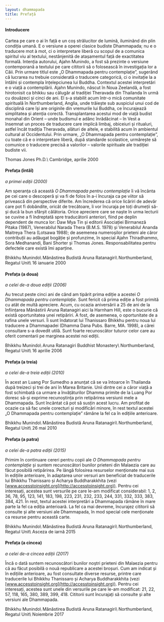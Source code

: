 ```yaml
---
layout: dhammapada
title: Prefață
---
```


#### Introducere

Cartea pe care o ai în față e un coș strălucitor de lumină, iluminând din plin condiția umană. E o versiune a operei clasice budiste Dhammapada; nu e o traducere mot à mot, ci o interpretare liberă cu scopul de a comunica spiritul viu al textului, nestânjenită de atașamentul față de exactitatea formală. Intenția autorului, Ajahn Munindo, a fost să prezinte o versiune contemporană a textului pe care cititorii să o folosească în investigația lor a Căii. Prin urmare titlul este „O Dhammapada pentru contemplație”, sugerând că lucrarea nu trebuie considerată o traducere categorică, ci o invitație la a întâlni și contempla înțelepciunea lui Buddha.
Contextul acestei interpretări e o viață a contemplării. Ajahn Munindo, născut în Noua Zeelandă, a fost hirotonisit ca bhikku sau călugăr al tradiției Theravada din Thailanda în urmă cu douăzeci și cinci de ani. El s-a stabilit acum într-o mică comunitate spirituală în Northumberland, Anglia, unde trăiește sub auspiciul unui cod de disciplină care își are originile din vremurile lui Buddha, ce încurajează simplitatea și atenția corectă. Transplantarea acestui mod de viață budist monahal din Orient – unde budismul e adânc înrădăcinat – în Vest a însemnat un proces de traducere care implică limbaj, obiceiuri și ritualuri, astfel încât tradiția Theravada, alături de altele, e stabilită acum în ambientul cultural al Occidentului. Prin urmare, „O Dhammapada pentru contemplație”, cu toate că e o interpretare liberă, după standarde scolastice, urmărește să comunice o traducere precisă a valorilor – valorile spirituale ale tradiției budiste vii.

Thomas Jones Ph.D.\\
Cambridge, aprilie 2000

#### Prefața (întâî)
*a primei ediții (2000)*

Am speranța că această *O Dhammapada pentru contemplație* îi vă încânta pe cei care o descoperă și va fi de folos în a-i încuraja ca pe viitor să privească din perspective diferite. Am încrederea că orice licăriri de adevăr care pot fi dobândite, oricât de trecătoare, îi vor încuraja pe toți drumeții să-și ducă la bun sfârșit călătoria.
Orice apreciere care se naște în urma lecturii se cuvine a fi îndreptată spre traducătorii anteriori, fiind pe deplin dependent de munca lor: Daw Mya Tin și editorii Asociației Birmaneză Pitaka (1987), Venerabilul Narada Thera (B.M.S. 1978) și Venerabilul Ananda Maitreya Thera (Lotsawa 1988); de asemenea numeroșilor prieteni ale căror contribuții au adăugat bogăție și profunzime, în special Ajahn Thiradhammo, Sora Medhanandi, Bani Shorter și Thomas Jones.
Responsabilitatea pentru defectele care există îmi aparține.

Bhikkhu Munindo\\
Mănăstirea Budistă Aruna Ratanagiri\\
Northumberland, Regatul Unit\\
16 ianuarie 2000

#### Prefața (a doua)
*a celei de-a doua ediții (2006)*

Au trecut peste cinci ani de când am tipărit prima ediție a acestei *O Dhammapada pentru contemplație*. Sunt fericit că prima ediție a fost primită cu atât de multă apreciere. Acum, cu ocazia aniversării a 25 de ani de la înființarea Mănăstirii Aruna Ratanagiri aici la Harnham Hill, este o bucurie că există oportunitatea unei retipăriri. A fost, de asemenea, o oportunitate de a rafina unele versuri.
Îi sunt îndatorat lui Thanissaro Bhikkhu pentru noua lui traducere a Dhammapadei (Dhamma Dana Pubs. Barre, MA. 1998), a cărei consultare s-a dovedit utilă. Sunt foarte recunoscător tuturor celor care au oferit comentarii pe marginea acestei noi ediții.

Bhikkhu Munindo\\
Aruna Ratanagiri Buddhist Monastery\\
Northumberland, Regatul Unit\\
16 aprilie 2006

#### Prefața (a treia)
*a celei de-a treia ediții (2010)*

În acest an Luang Por Sumedho a anunțat că se va întoarce în Thailanda după treizeci și trei de ani în Marea Britanie. Unii dintre cei a căror viață a fost schimbată ca urmare a învățăturilor Dhamma primite de la Luang Por doresc să-și exprime recunoștința prin retipărirea versiunii mele a Dhammapada. Sunt încântat că pot să susțin acest lucru. Am profitat de ocazie ca să fac unele corecturi și modificări minore, în rest textul acestei „O Dhammapada pentru contemplație” rămâne la fel ca în edițiile anterioare.

Bhikkhu Munindo\\
Mănăstirea Budistă Aruna Ratanagiri\\
Northumberland, Regatul Unit\\
26 mai 2010

#### Prefața (a patra)
*a celei de-a patra ediții (2015)*

Primim în continuare cereri pentru copii ale *O Dhammapada pentru contemplație* și suntem recunoscători bunilor prieteni din Malaezia care au făcut posibilă retipărirea. Pe lângă folosirea resurselor menționate mai sus în edițiile anterioare, în adaptarea unor versuri am beneficiat de traducerile lui Bhikkhu Thanissaro și Acharya Buddharakkhita (vezi [www.accesstoinsight.org](http://accesstoinsight.org)). Pentru cei interesați, acestea sunt versurile pe care le-am modificat considerabil: 1, 2, 36, 78, 95, 123, 141, 183, 198, 223, 231, 232, 233, 244, 331, 332, 333, 383, 384, 421. În rest, textul acestei interpretări a Dhammapada rămâne în mare parte la fel ca ediția anterioară.
La fel ca mai devreme, încurajez cititorii să consulte și alte versiuni ale Dhammapada, în mod special cele menționate ca resurse pentru această carte.

Bhikkhu Munindo\\
Mănăstirea Budistă Aruna Ratanagiri\\
Northumberland, Regatul Unit\\
Asceza de iarnă 2015

#### Prefața (a cincea)
*a celei de-a cincea ediții (2017)*

Încă o dată suntem recunoscători bunilor noștri prieteni din Malaezia pentru că au făcut posibilă o nouă republicare a acestei broșuri.
Cum am indicat și în edițiile anterioare, au fost consultate diverse resurse, printre care traducerile lui Bhikkhu Thanissaro și Acharya Buddharakkhita (vezi [www.accesstoinsight.org](http://accesstoinsight.org)).
Pentru cei interesați, acestea sunt unele din versurile pe care le-am modificat: 21, 22, 57, 118, 165, 380, 389, 399, 418. Cititorii sunt încurajați să consulte și alte versiuni ale Dhammapada.

Bhikkhu Munindo\\
Mănăstirea Budistă Aruna Ratanagiri\\
Northumberland, Regatul Unit\\
Noiembrie 2017
